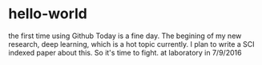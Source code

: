 # hello-world
the first time using Github
Today is a fine day. The begining of my new research, deep learning, which is a hot topic currently. I plan to write a SCI indexed paper about this. So it's time to fight.
                                                                                                      at laboratory in 7/9/2016
